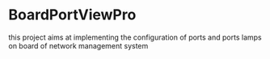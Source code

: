 # BoardPortViewPro
this project aims at implementing the configuration of ports and ports lamps on board  of network management system 
